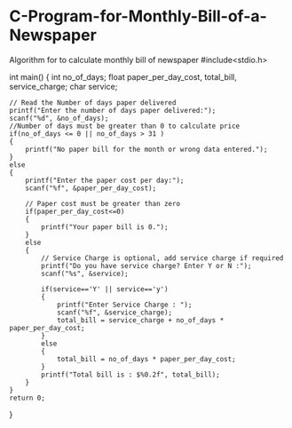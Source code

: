 # C-Program-for-Monthly-Bill-of-a-Newspaper
Algorithm for to calculate monthly bill of newspaper
#include<stdio.h>

int main()
{
    int no_of_days;
    float paper_per_day_cost, total_bill, service_charge;
    char service;

    // Read the Number of days paper delivered
    printf("Enter the number of days paper delivered:");
    scanf("%d", &no_of_days);
    //Number of days must be greater than 0 to calculate price
    if(no_of_days <= 0 || no_of_days > 31 )
    {
        printf("No paper bill for the month or wrong data entered.");
    }
    else
    {
        printf("Enter the paper cost per day:");
        scanf("%f", &paper_per_day_cost);

        // Paper cost must be greater than zero
        if(paper_per_day_cost<=0)
        {
            printf("Your paper bill is 0.");
        }
        else
        {
            // Service Charge is optional, add service charge if required
            printf("Do you have service charge? Enter Y or N :");
            scanf("%s", &service);

            if(service=='Y' || service=='y')
            {
                printf("Enter Service Charge : ");
                scanf("%f", &service_charge);
                total_bill = service_charge + no_of_days * paper_per_day_cost;
            }
            else
            {
                total_bill = no_of_days * paper_per_day_cost;
            }
            printf("Total bill is : $%0.2f", total_bill);
        }
    }
    return 0;
}
